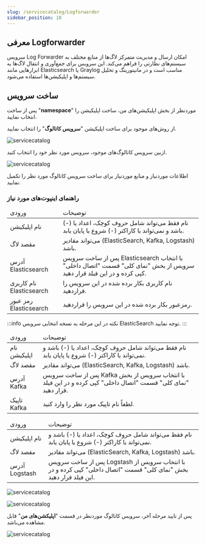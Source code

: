 ```yaml
---
slug: /servicecatalog/Logforwarder
sidebar_position: 18
---
```


## معرفی Logforwarder

سرویس Log Forwarder امکان ارسال و مدیریت متمرکز لاگ‌ها از منابع مختلف به سیستم‌های نظارتی را فراهم می‌کند. این سرویس برای جمع‌آوری و انتقال لاگ‌ها به ابزارهایی مانند Elasticsearch یا Graylog مناسب است و در مانیتورینگ و تحلیل سیستم‌ها و اپلیکیشن‌ها استفاده می‌شود.

## ساخت سرویس
پس از ساخت "**namespace**" موردنظر از بخش اپلیکیشن‌های من، ساخت اپلیکیشن را انتخاب نمایید.

از روش‌های موجود برای ساخت اپلیکیشن "**سرویس کاتالوگ**" را انتخاب نمایید.

![servicecatalog](/img/servicecatalog/servicecatalog00.png)

ازبین سرویس کاتالوگ‌های موجود، سرویس مورد نظر خود را انتخاب کنید.

![servicecatalog](/img/servicecatalog/servicecatalog000.png)

اطلاعات موردنیاز و منابع موردنیاز برای ساخت سرویس کاتالوگ مورد نظر را تکمیل نمایید.

### راهنمای اینپوت‌های مورد نیاز

<table>
    <thead>
        <tr>
            <td>ورودی</td>
            <td>توضیحات</td>
        </tr>
    </thead>
    <tbody>
        <tr>
            <td>نام اپلیکیشن</td>
            <td>نام فقط می‌تواند شامل حروف کوچک، اعداد یا (-) باشد و نمی‌تواند با کاراکتر (-) شروع یا پایان یابد.</td>
        </tr>
        <tr>
            <td>مقصد لاگ</td>
            <td>می‌تواند مقادیر (ElasticSearch, Kafka, Logstash) باشد.</td>
        </tr>
        <tr>
            <td>آدرس Elasticsearch</td>
            <td>پس از ساخت سرویس Elasticsearch با انتخاب سرویس از بخش "نمای کلی" قسمت "اتصال داخلی" کپی کرده و در این فیلد قرار دهید.</td>
        </tr>
        <tr>
            <td>نام کاربری Elasticsearch</td>
            <td>نام کاربری بکار برده شده در این سرویس را قراردهید.</td>
        </tr>
        <tr>
            <td>رمز عبور Elasticsearch</td>
            <td>رمزعبور بکار برده شده در این سرویس را قراردهید.</td>
        </tr>
    </tbody>
</table>

:::info نکته
در این مرحله به نسخه انتخابی سرویس ElasticSearch توجه نمایید.
:::

<table>
    <thead>
        <tr>
            <td>ورودی</td>
            <td>توضیحات</td>
        </tr>
    </thead>
    <tbody>
        <tr>
            <td>نام اپلیکیشن</td>
            <td>نام فقط می‌تواند شامل حروف کوچک، اعداد یا (-) باشد و نمی‌تواند با کاراکتر (-) شروع یا پایان یابد.</td>
        </tr>
        <tr>
            <td>مقصد لاگ</td>
            <td>می‌تواند مقادیر (ElasticSearch, Kafka, Logstash) باشد.</td>
        </tr>
        <tr>
            <td>آدرس Kafka</td>
            <td>پس از ساخت سرویس Kafka با انتخاب سرویس از بخش "نمای کلی" قسمت "اتصال داخلی" کپی کرده و در این فیلد قرار دهید.</td>
        </tr>
        <tr>
            <td>تاپیک Kafka</td>
            <td>لطفاً نام تاپیک مورد نظر را وارد کنید.</td>
        </tr>
    </tbody>
</table>

<table>
    <thead>
        <tr>
            <td>ورودی</td>
            <td>توضیحات</td>
        </tr>
    </thead>
    <tbody>
        <tr>
            <td>نام اپلیکیشن</td>
            <td>نام فقط می‌تواند شامل حروف کوچک، اعداد یا (-) باشد و نمی‌تواند با کاراکتر (-) شروع یا پایان یابد.</td>
        </tr>
        <tr>
            <td>مقصد لاگ</td>
            <td>می‌تواند مقادیر (ElasticSearch, Kafka, Logstash) باشد.</td>
        </tr>
        <tr>
            <td>آدرس Logstash</td>
            <td>پس از ساخت سرویس Logstash با انتخاب سرویس از بخش "نمای کلی" قسمت "اتصال داخلی" کپی کرده و در این فیلد قرار دهید.</td>
        </tr>
    </tbody>
</table>

![servicecatalog](/img/servicecatalog/servicecatalog39.png)

![servicecatalog](/img/servicecatalog/servicecatalog39-1.png)

پس از تایید مرحله آخر، سرویس کاتالوگ موردنظر در قسمت "**اپلیکشن‌های من**" قابل مشاهده می‌باشد.

![servicecatalog](/img/servicecatalog/servicecatalog40.png)
